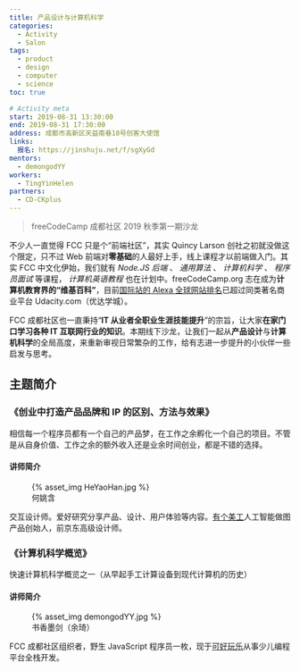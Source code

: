 ```yaml
---
title: 产品设计与计算机科学
categories:
  - Activity
  - Salon
tags:
  - product
  - design
  - computer
  - science
toc: true

# Activity meta
start: 2019-08-31 13:30:00
end: 2019-08-31 17:30:00
address: 成都市高新区天益南巷18号创客大使馆
links:
  报名: https://jinshuju.net/f/sgXyGd
mentors:
  - demongodYY
workers:
  - TingYinHelen
partners:
  - CD-CKplus
---
```


> freeCodeCamp 成都社区 2019 秋季第一期沙龙

不少人一直觉得 FCC 只是个“前端社区”，其实 Quincy Larson 创社之初就没做这个限定，只不过 Web 前端对**零基础**的人最好上手，线上课程才以前端做入门。其实 FCC 中文化伊始，我们就有 _Node.JS 后端_ 、 _通用算法_ 、 _计算机科学_ 、 _程序员面试_ 等课程， _计算机英语教程_ 也在计划中。freeCodeCamp.org 志在成为**计算机教育界的“维基百科”**，目前[国际站的 Alexa 全球网站排名][1]已超过同类著名商业平台 Udacity.com（优达学城）。

FCC 成都社区也一直秉持“**IT 从业者全职业生涯技能提升**”的宗旨，让大家**在家门口学习各种 IT 互联网行业的知识**。本期线下沙龙，让我们一起从**产品设计**与**计算机科学**的全局高度，来重新审视日常繁杂的工作，给有志进一步提升的小伙伴一些启发与思考。

<!-- more -->

## 主题简介

### 《创业中打造产品品牌和 IP 的区别、方法与效果》

相信每一个程序员都有一个自己的产品梦，在工作之余孵化一个自己的项目。不管是从自身价值、工作之余的额外收入还是业余时间创业，都是不错的选择。

#### 讲师简介

<figure>
{% asset_img HeYaoHan.jpg %}
    <figcaption>何姚含</figcaption>
</figure>

交互设计师。爱好研究分享产品、设计、用户体验等内容。[有个美工][2]人工智能做图产品创始人，前京东高级设计师。

### 《计算机科学概览》

快速计算机科学概览之一（从早起手工计算设备到现代计算机的历史）

#### 讲师简介

<figure>
{% asset_img demongodYY.jpg %}
    <figcaption>书香墨剑（余琦）</figcaption>
</figure>

FCC 成都社区组织者，野生 JavaScript 程序员一枚，现于[可好玩乐][3]从事少儿编程平台全栈开发。

[1]: https://www.alexa.com/siteinfo/freecodecamp.org
[2]: https://youge.art
[3]: https://cocoet.cn/
